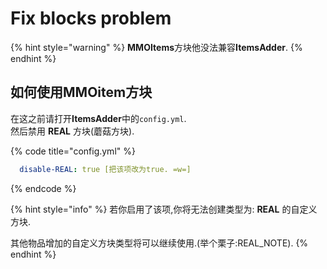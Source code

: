 # Fix blocks problem

{% hint style="warning" %}
**MMOItems**方块他没法兼容**ItemsAdder**.
{% endhint %}

## 如何使用MMOitem方块

在这之前请打开**ItemsAdder**中的`config.yml`.<br>然后禁用 **REAL** 方块(蘑菇方块).

{% code title="config.yml" %}
```yaml
  disable-REAL: true [把该项改为true. =w=]
```
{% endcode %}

{% hint style="info" %}
若你启用了该项,你将无法创建类型为: **REAL** 的自定义方块.

其他物品增加的自定义方块类型将可以继续使用.(举个栗子:REAL\_NOTE).
{% endhint %}
